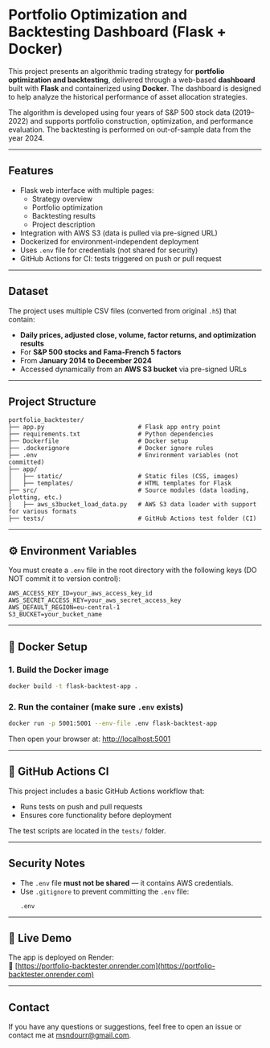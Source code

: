 <!-- #  Portfolio Optimization and Backtesting Dashboard (Flask + Docker)

This project presents an algorithmic trading strategy for **portfolio optimization and backtesting**, delivered through a web-based **dashboard** built with **Flask** and containerized using **Docker**.
The dashboard is designed to help analyze the historical performance of asset allocation strategies.

The algorithm is developed using four years of S&P 500 stock data (2019–2022) and supports portfolio construction, optimization, and performance evaluation. The backtesting is performed on out-of-sample data from the year 2024.

---

##  Features

- Flask web interface with multiple pages:
  - Strategy overview
  - Portfolio optimization
  - Backtesting results
  - Project description
- Integration with AWS S3 (data is pulled via pre-signed URL)
- Dockerized for environment-independent deployment
- Uses `.env` file for credentials (not shared for security)

---

##  Dataset

The project uses a CSV file (`stock_prices.csv`) that contains:

- **Daily prices, adjusted close, and volume**
- For **500 S&P 500 stocks**
- From **January 2014 to December 2024**
- Multi-index format with stock symbols and timestamps

This dataset is assumed to be stored in an **AWS S3 bucket**, and accessed via a pre-signed URL (generated at runtime using credentials).

---

##  Project Structure

```
portfolio_backtester/
├── app.py                          # Flask app entry point
├── requirements.txt                # Python dependencies
├── Dockerfile                      # Docker setup
├-- .dockerignore                   # variables not tracked by docker instructions
├── .env                            # Environment variables (not committed)
├── app/
|   ├── static/                     # Static files (CSS, images)
|   ├── templates/                  # HTML templates for Flask
├── src/                            # Source modules (data loading, plotting, etc.)
├-- data/                           # h5 dataset for optimization results plotting

```

---

## ⚙️ Environment Variables 

You must create a `.env` file in the root directory with the following keys (DO NOT commit it to version control):

```env
AWS_ACCESS_KEY_ID=your_aws_access_key_id
AWS_SECRET_ACCESS_KEY=your_aws_secret_access_key
AWS_DEFAULT_REGION=eu-central-1
S3_BUCKET=your_bucket_name
S3_OBJECT_KEY=path/to/stock_prices.csv
```

---

## 🐳 Docker Setup

### 1. Build the Docker image

```bash
docker build -t flask-backtest-app .
```

### 2. Run the container (make sure `.env` exists)

```bash
docker run -p 5001:5001 --env-file .env flask-backtest-app
```

Then open your browser at: [http://localhost:5001](http://localhost:5001)

---

## Security Notes

- The `.env` file **must not be shared** — it contains AWS credentials.
- Use `.gitignore` to prevent committing the `.env` file:
  ```
  .env
  ```

---

## Future Improvements

- Deployment to Heroku with CI/CD (GitHub Actions)
- Better error handling and user notifications
- Optional: add authentication or user session management

---

## Contact

If you have any questions or suggestions, feel free to open an issue or contact me at msndourr@gmail.com. -->



#  Portfolio Optimization and Backtesting Dashboard (Flask + Docker)

This project presents an algorithmic trading strategy for **portfolio optimization and backtesting**, delivered through a web-based **dashboard** built with **Flask** and containerized using **Docker**.
The dashboard is designed to help analyze the historical performance of asset allocation strategies.

The algorithm is developed using four years of S&P 500 stock data (2019–2022) and supports portfolio construction, optimization, and performance evaluation. The backtesting is performed on out-of-sample data from the year 2024.

---

##  Features

- Flask web interface with multiple pages:
  - Strategy overview
  - Portfolio optimization
  - Backtesting results
  - Project description
- Integration with AWS S3 (data is pulled via pre-signed URL)
- Dockerized for environment-independent deployment
- Uses `.env` file for credentials (not shared for security)
- GitHub Actions for CI: tests triggered on push or pull request

---

##  Dataset

The project uses multiple CSV files (converted from original `.h5`) that contain:

- **Daily prices, adjusted close, volume, factor returns, and optimization results**
- For **S&P 500 stocks and Fama-French 5 factors**
- From **January 2014 to December 2024**
- Accessed dynamically from an **AWS S3 bucket** via pre-signed URLs

---

##  Project Structure

```
portfolio_backtester/
├── app.py                          # Flask app entry point
├── requirements.txt                # Python dependencies
├── Dockerfile                      # Docker setup
├── .dockerignore                   # Docker ignore rules
├── .env                            # Environment variables (not committed)
├── app/
│   ├── static/                     # Static files (CSS, images)
│   ├── templates/                  # HTML templates for Flask
├── src/                            # Source modules (data loading, plotting, etc.)
│   ├── aws_s3bucket_load_data.py   # AWS S3 data loader with support for various formats
├── tests/                          # GitHub Actions test folder (CI)
```

---

## ⚙️ Environment Variables 

You must create a `.env` file in the root directory with the following keys (DO NOT commit it to version control):

```env
AWS_ACCESS_KEY_ID=your_aws_access_key_id
AWS_SECRET_ACCESS_KEY=your_aws_secret_access_key
AWS_DEFAULT_REGION=eu-central-1
S3_BUCKET=your_bucket_name
```

---

## 🐳 Docker Setup

### 1. Build the Docker image

```bash
docker build -t flask-backtest-app .
```

### 2. Run the container (make sure `.env` exists)

```bash
docker run -p 5001:5001 --env-file .env flask-backtest-app
```

Then open your browser at: [http://localhost:5001](http://localhost:5001)

---

## 🚀 GitHub Actions CI

This project includes a basic GitHub Actions workflow that:

- Runs tests on push and pull requests
- Ensures core functionality before deployment

The test scripts are located in the `tests/` folder.

---

## Security Notes

- The `.env` file **must not be shared** — it contains AWS credentials.
- Use `.gitignore` to prevent committing the `.env` file:
  ```
  .env
  ```

---
## 🚀 Live Demo

The app is deployed on Render:  
🔗 [https://portfolio-backtester.onrender.com](https://portfolio-backtester.onrender.com)  

---

## Contact

If you have any questions or suggestions, feel free to open an issue or contact me at msndourr@gmail.com.
